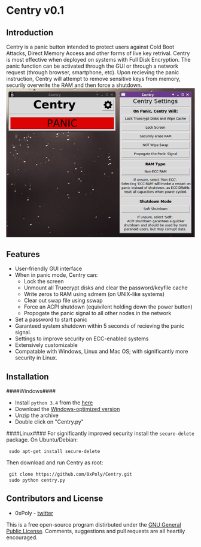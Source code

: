 Centry v0.1
======
## Introduction ##
Centry is a panic button intended to protect users against Cold Boot Attacks, Direct Memory Access and other forms of live key retrival. Centry is most effective when deployed on systems with Full Disk Encryption. The panic function can be activated through the GUI or through a network request (through browser, smartphone, etc). Upon recieving the panic instruction, Centry will attempt to remove sensitive keys from memory, securily overwrite the RAM and then force a shutdown.
![screenshot](/screenshot.png)
## Features ##
* User-friendly GUI interface
* When in panic mode, Centry can:
  * Lock the screen
  * Unmount all Truecrypt disks and clear the password/keyfile cache
  * Write zeros to RAM using sdmem (on UNIX-like systems)
  * Clear out swap file using sswap
  * Force an ACPI shutdown (equivilent holding down the power button)
  * Propogate the panic signal to all other nodes in the network
* Set a password to start panic
* Garanteed system shutdown within 5 seconds of recieving the panic signal.
* Settings to improve security on ECC-enabled systems
* Extensively customizable
* Compatable with Windows, Linux and Mac OS; with significantly more security in Linux.

## Installation ##
####Windows####
* Install `python 3.4` from the [here](https://www.python.org/ftp/python/3.4.1/python-3.4.1.msi)
* Download the [Windows-optimized version](http://darkdepths.net/centry-windows.zip)
* Unzip the archive
* Double click on "Centry.py"

####Linux####
For significantly improved security install the `secure-delete` package. On Ubuntu/Debian:

     sudo apt-get install secure-delete

Then download and run Centry as root:

     git clone https://github.com/0xPoly/Centry.git
     sudo python centry.py

## Contributors and License ##
- 0xPoly - [twitter](https://twitter.com/0xPoly)

This is a free open-source program distirbuted under the [GNU General Public License](/LICENSE). Comments, suggestions and pull requests are all heartily encouraged.
